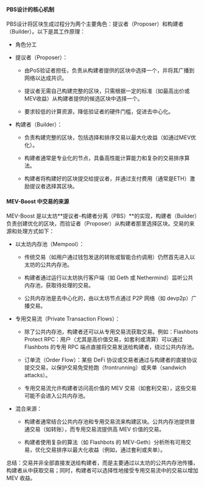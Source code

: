 #### PBS设计的核心机制
PBS设计将区块生成过程分为两个主要角色：提议者（Proposer）和构建者（Builder）。以下是其工作原理：
- 角色分工
- 提议者（Proposer）：
  - 由PoS验证者担任，负责从构建者提供的区块中选择一个，并将其广播到网络以达成共识。
  
  - 提议者无需自己构建完整的区块，只需根据一定的标准（如最高出价或MEV收益）从构建者提供的候选区块中选择一个。
  
  - 要求较低的计算资源，降低验证者的硬件门槛，促进去中心化。

- 构建者（Builder）：
  - 负责构建完整的区块，包括选择和排序交易以最大化收益（如通过MEV优化）。
  
  - 构建者通常是专业化的节点，具备高性能计算能力和复杂的交易排序算法。
  
  - 构建者将构建好的区块提交给提议者，并通过支付费用（通常是ETH）激励提议者选择其区块。

#### MEV-Boost 中交易的来源
MEV-Boost 是以太坊**提议者-构建者分离（PBS）**的实现，构建者（Builder）负责创建优化的区块，而验证者（Proposer）从构建者那里选择区块。交易的来源和处理方式如下：
- 以太坊内存池（Mempool）：
  - 传统交易（如用户通过钱包发送的转账或智能合约调用）仍然首先进入以太坊的公共内存池。
  
  - 构建者通过运行以太坊执行客户端（如 Geth 或 Nethermind）监听公共内存池，获取待处理的交易。
  
  - 公共内存池是去中心化的，由以太坊节点通过 P2P 网络（如 devp2p）广播交易。

- 专用交易流（Private Transaction Flows）：
  - 除了公共内存池，构建者还可以从专用交易流获取交易。例如：Flashbots Protect RPC：用户（尤其是高价值交易，如套利或清算）可以通过 Flashbots 的专用 RPC 端点直接将交易发送给构建者，绕过公共内存池。
  
  - 订单流（Order Flow）：某些 DeFi 协议或交易者通过与构建者的直接协议提交交易，以保护交易免受抢跑（frontrunning）或夹单（sandwich attacks）。
  
  - 专用交易流允许构建者访问高价值的 MEV 交易（如套利交易），这些交易可能不会进入公共内存池。

- 混合来源：
  - 构建者通常结合公共内存池和专用交易流来构建区块。公共内存池提供普通交易（如转账），而专用交易流提供高 MEV 价值的交易。
  
  - 构建者使用复杂的算法（如 Flashbots 的 MEV-Geth）分析所有可用交易，优化交易排序以最大化收益（例如，通过套利或夹单）。

总结：交易并非全部直接发送给构建者，而是主要通过以太坊的公共内存池传播，构建者从中获取交易；同时，构建者可以选择性地接受专用交易流中的交易以增加 MEV 收益。

